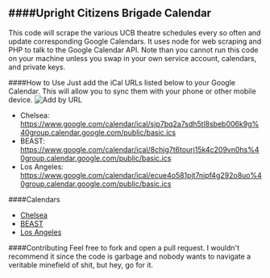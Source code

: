 ####Upright Citizens Brigade Calendar
---
This code will scrape the various UCB theatre schedules every so often and update corresponding Google Calendars. It uses node for web scraping and PHP to talk to the Google Calendar API. Note than you cannot run this code on your machine unless you swap in your own service account, calendars, and private keys.

####How to Use
Just add the iCal URLs listed below to your Google Calendar. This will allow you to sync them with your phone or other mobile device.
![Add by URL](http://i.imgur.com/zQ0Sd6c.png)
* Chelsea: https://www.google.com/calendar/ical/sjp7bq2a7sdh5tl8sbeb006k9g%40group.calendar.google.com/public/basic.ics
* BEAST: https://www.google.com/calendar/ical/8chjg7t6tourj15k4c209vn0hs%40group.calendar.google.com/public/basic.ics
* Los Angeles: https://www.google.com/calendar/ical/ecue4o581pjt7nipf4g292o8uo%40group.calendar.google.com/public/basic.ics

####Calendars
* [Chelsea](http://bit.ly/ucb-chelsea-calendar)
* [BEAST](http://bit.ly/ucb-east-schedule)
* [Los Angeles](http://bit.ly/ucb-la-schedule)

####Contributing
Feel free to fork and open a pull request. I wouldn't recommend it since the code is garbage and nobody wants to navigate a veritable minefield of shit, but hey, go for it.
